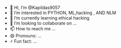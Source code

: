 - 👋 Hi, I’m @Kapildas9057
- 👀 I’m interested in PYTHON, ML,hacking , AND NLM
- 🌱 I’m currently learning ethical hacking
- 💞️ I’m looking to collaborate on ...
- 📫 How to reach me ...
- 😄 Pronouns: ...
- ⚡ Fun fact: ...

<!---
Kapildas9057/Kapildas9057 is a ✨ special ✨ repository because its `README.md` (this file) appears on your GitHub profile.
You can click the Preview link to take a look at your changes.
--->
